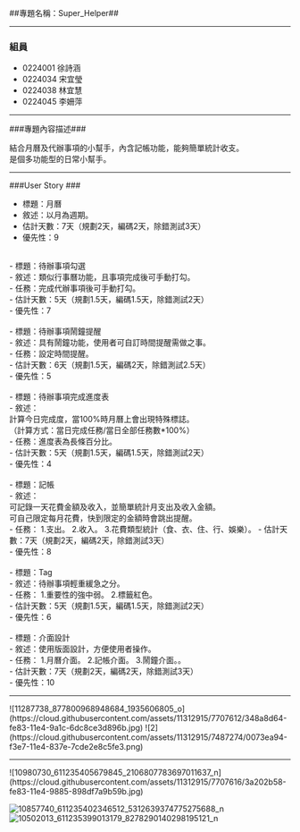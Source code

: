 ##專題名稱：Super_Helper##

----------

### 組員 ###

- 0224001 徐詩涵
- 0224034 宋宜瑩
- 0224038 林宜慧
- 0224045 李姍萍

----------
###專題內容描述###

結合月曆及代辦事項的小幫手，內含記帳功能，能夠簡單統計收支。<br>
是個多功能型的日常小幫手。

----------
###User Story ###

- 標題：月曆<br>
- 敘述：以月為週期。<br>
- 估計天數：7天（規劃2天，編碼2天，除錯測試3天）<br>
- 優先性：9<br>
<br>
- 標題：待辦事項勾選<br>
- 敘述：類似行事曆功能，且事項完成後可手動打勾。<br>
- 任務：完成代辦事項後可手動打勾。<br>
- 估計天數：5天（規劃1.5天，編碼1.5天，除錯測試2天）<br>
- 優先性：7<br>
<br>
- 標題：待辦事項鬧鐘提醒<br>
- 敘述：具有鬧鐘功能，使用者可自訂時間提醒需做之事。<br>
- 任務：設定時間提醒。<br>
- 估計天數：6天（規劃1.5天，編碼2天，除錯測試2.5天）<br>
- 優先性：5<br>
<br>
- 標題：待辦事項完成進度表<br>
- 敘述：<br>
計算今日完成度，當100%時月曆上會出現特殊標誌。<br>
（計算方式：當日完成任務/當日全部任務數*100%）<br>
- 任務：進度表為長條百分比。<br>
- 估計天數：5天（規劃1.5天，編碼1.5天，除錯測試2天）<br>
- 優先性：4<br>
<br>
- 標題：記帳<br>
- 敘述：<br>
可記錄一天花費金額及收入，並簡單統計月支出及收入金額。<br>
可自己限定每月花費，快到限定的金額時會跳出提醒。<br>
- 任務：
1.支出。
2.收入。
3.花費類型統計（食、衣、住、行、娛樂）。
- 估計天數：7天（規劃2天，編碼2天，除錯測試3天）<br>
- 優先性：8<br>
<br>
- 標題：Tag<br>
- 敘述：待辦事項輕重緩急之分。<br>
- 任務：
1.重要性的強中弱。
2.標籤紅色。<br>
- 估計天數：5天（規劃1.5天，編碼1.5天，除錯測試2天）<br>
- 優先性：6<br>
<br>
- 標題：介面設計<br>
- 敘述：使用版面設計，方便使用者操作。<br>
- 任務：
1.月曆介面。
2.記帳介面。
3.鬧鐘介面。。<br>
- 估計天數：7天（規劃2天，編碼2天，除錯測試3天）<br>
- 優先性：10<br>
<hr>
![11287738_877800968948684_1935606805_o](https://cloud.githubusercontent.com/assets/11312915/7707612/348a8d64-fe83-11e4-9a1c-6dc8ce3d896b.jpg)
![2](https://cloud.githubusercontent.com/assets/11312915/7487274/0073ea94-f3e7-11e4-837e-7cde2e8c5fe3.png)
<hr>
![10980730_611235405679845_2106807783697011637_n](https://cloud.githubusercontent.com/assets/11312915/7707616/3a202b58-fe83-11e4-9885-898df7a9b59b.jpg)

![10857740_611235402346512_5312639374775275688_n](https://cloud.githubusercontent.com/assets/11312915/7707623/3e518370-fe83-11e4-8e85-f37f4e0703da.jpg)
![10502013_611235399013179_8278290140298195121_n](https://cloud.githubusercontent.com/assets/11312915/7707649/5bdce75e-fe83-11e4-9407-c93217d8ded9.jpg)

